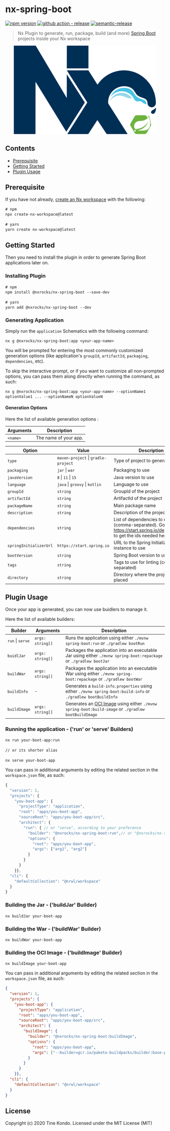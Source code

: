 # nx-spring-boot
[![npm version](https://img.shields.io/npm/v/@nxrocks/nx-spring-boot?style=flat-square)](https://www.npmjs.com/package/@nxrocks/nx-spring-boot)
[![github action - release](https://img.shields.io/github/workflow/status/tinesoft/nxrocks/Release?label=release&style=flat-square)](https://github.com/tinesoft/nxrocks/actions?query=workflow%3ARelease)
[![semantic-release](https://img.shields.io/badge/%20%20%F0%9F%93%A6%F0%9F%9A%80-semantic--release-e10079.svg?style=flat-square)](https://github.com/semantic-release/semantic-release)

> Nx Plugin to generate, run, package, build (and more) [Spring Boot](https://spring.io/projects/spring-boot) projects inside your Nx workspace

<p align="center"><img src="https://raw.githubusercontent.com/tinesoft/nxrocks/master/images/nx-spring-boot.png" width="450"></p>

## Contents

- [Prerequisite](#prerequisite)
- [Getting Started](#getting-started)
- [Plugin Usage](#plugin-usage)

## Prerequisite

If you have not already, [create an Nx workspace](https://github.com/nrwl/nx#creating-an-nx-workspace) with the following:

```
# npm
npx create-nx-workspace@latest

# yarn
yarn create nx-workspace@latest
```

## Getting Started

Then you need to install the plugin in order to generate Spring Boot applications later on.

### Installing Plugin

```
# npm
npm install @nxrocks/nx-spring-boot --save-dev

# yarn
yarn add @nxrocks/nx-spring-boot --dev
```

### Generating Application

Simply run the `application` Schematics with the following command:

```
nx g @nxrocks/nx-spring-boot:app <your-app-name>
```

You will be prompted for entering the most commonly customized generation options (like application's `groupId`, `artifactId`, `packaging`, `dependencies`, etc).

To skip the interactive prompt, or if you want to customize all non-prompted options, you can pass them along directly when running the command, as such:

```
nx g @nxrocks/nx-spring-boot:app <your-app-name> --optionName1 optionValue1 ... --optionNameN optionValueN
```

#### Generation Options

Here the list of available generation options :

| Arguments | Description           |
| --------- | --------------------- |
| `<name>`  | The name of your app. |

Option                 | Value | Description
---------------------- | ----- | ------------
`type`                 | `maven-project` \| `gradle-project`  | Type of project to generate
`packaging`            | `jar` \| `war` | Packaging to use
`javaVersion`          | `8` \| `11` \| `15`| Java version to use
`language`             | `java` \| `groovy` \| `kotlin`      | Language to use
`groupId`              | `string` | GroupId of the project
`artifactId`           | `string` | ArtifactId of the project
`packageName`          | `string` | Main package name
`description`          | `string` | Description of the project
`dependencies`         | `string` | List of dependencies to use (comma-separated). Go to https://start.spring.io/dependencies to get the ids needed here
`springInitializerUrl` | `https://start.spring.io`            | URL to the Spring Initializer instance to use
`bootVersion`          | `string` | Spring Boot version to use
`tags`                 | `string` | Tags to use for linting (comma-separated)
`directory`            | `string` | Directory where the project is placed

## Plugin Usage

Once your app is generated, you can now use buidlers to manage it.

Here the list of available builders:

| Builder        | Arguments        | Description                                |
| -------------- | ---------------- | ------------------------------------------ |
| `run` \| `serve`| `args: string[]` | Runs the application using either `./mvnw spring-boot:run` or `./gradlew bootRun` |
| `buidlJar`     | `args: string[]` | Packages the application into an executable Jar using either `./mvnw spring-boot:repackage` or `./gradlew bootJar` |
| `buildWar`     | `args: string[]` | Packages the application into an executable War using either `./mvnw spring-boot:repackage` or `./gradlew bootWar` |
| `buildInfo`    |         -        | Generates a `build-info.properties` using either `./mvnw spring-boot:build-info` or `./gradlew bootBuildInfo` |
| `buildImage`   | `args: string[]` | Generates an [OCI Image](https://github.com/opencontainers/image-spec) using either `./mvnw spring-boot:build-image` or `./gradlew bootBuildImage` |

### Running the application - ('run' or 'serve' Builders)

```
nx run your-boot-app:run

// or its shorter alias

nx serve your-boot-app
```

You can pass in additional arguments by editing the related section in the `workspace.json` file, as such:
```js
{
  "version": 1,
  "projects": {
    "you-boot-app": {
      "projectType": "application",
      "root": "apps/you-boot-app",
      "sourceRoot": "apps/you-boot-app/src",
      "architect": {
        "run": { // or "serve", according to your preference
          "builder": "@nxrocks/nx-spring-boot:run",// or "@nxrocks/nx-spring-boot:serve", according to your preference
          "options": {
            "root": "apps/you-boot-app",
            "args": ["arg1", "arg2"]
          }
        }
      }
    }},
  "cli": {
    "defaultCollection": "@nrwl/workspace"
  }
}
```

### Building the Jar -  ('buildJar' Builder)

```
nx buildJar your-boot-app
```

### Building the War -  ('buildWar' Builder)

```
nx buildWar your-boot-app
```

### Building the OCI Image -  ('buildImage' Builder)

```
nx buildImage your-boot-app
```
You can pass in additional arguments by editing the related section in the `workspace.json` file, as such:
```json
{
  "version": 1,
  "projects": {
    "you-boot-app": {
      "projectType": "application",
      "root": "apps/you-boot-app",
      "sourceRoot": "apps/you-boot-app/src",
      "architect": {
        "buildImage": {
          "builder": "@nxrocks/nx-spring-boot:buildImage",
          "options": {
            "root": "apps/you-boot-app",
            "args": ["--builder=gcr.io/paketo-buildpacks/builder:base-platform-api-0.3", "--runImage=my-image"]
          }
        }
      }
    }},
  "cli": {
    "defaultCollection": "@nrwl/workspace"
  }
}
```

## License

Copyright (c) 2020 Tine Kondo. Licensed under the MIT License (MIT)
